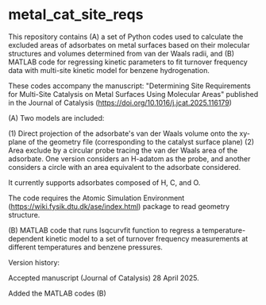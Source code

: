# metal_cat_site_reqs

This repository contains (A) a set of Python codes used to calculate the excluded areas of adsorbates on metal surfaces based on their molecular structures and volumes determined from van der Waals radii, and (B) MATLAB code for regressing kinetic parameters to fit turnover frequency data with multi-site kinetic model for benzene hydrogenation.

These codes accompany the manuscript: "Determining Site Requirements for Multi-Site Catalysis on Metal Surfaces Using Molecular Areas" published in the Journal of Catalysis (https://doi.org/10.1016/j.jcat.2025.116179)

(A) Two models are included:

(1) Direct projection of the adsorbate's van der Waals volume onto the xy-plane of the geometry file (corresponding to the catalyst surface plane)
(2) Area exclude by a circular probe tracing the van der Waals area of the adsorbate. One version considers an H-adatom as the probe, and another considers a circle with an area equivalent to the adsorbate considered.

It currently supports adsorbates composed of H, C, and O. 

The code requires the Atomic Simulation Environment (https://wiki.fysik.dtu.dk/ase/index.html) package to read geometry structure.


(B) MATLAB code that runs lsqcurvfit function to regress a temperature-dependent kinetic model to a set of turnover frequency measurements at different temperatures and benzene pressures. 

Version history:

Accepted manuscript (Journal of Catalysis) 28 April 2025.

Added the MATLAB codes (B)

